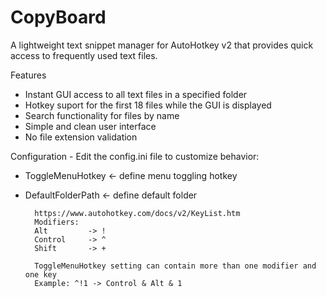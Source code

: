 # CopyBoard

A lightweight text snippet manager for AutoHotkey v2 that provides quick access to frequently used text files.

Features
- Instant GUI access to all text files in a specified folder
- Hotkey suport for the first 18 files while the GUI is displayed
- Search functionality for files by name
- Simple and clean user interface
- No file extension validation
    

Configuration - Edit the config.ini file to customize behavior:
- ToggleMenuHotkey  	<- define menu toggling hotkey
- DefaultFolderPath     <- define default folder

        
        https://www.autohotkey.com/docs/v2/KeyList.htm
        Modifiers:
        Alt         -> !
        Control     -> ^
        Shift       -> +

        ToggleMenuHotkey setting can contain more than one modifier and one key
        Example: ^!1 -> Control & Alt & 1

